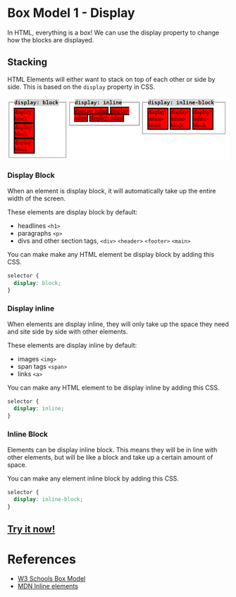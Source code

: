 # Box Model 1 - Display 
In HTML, everything is a box! We can use the display property to change how the blocks are displayed.

## Stacking
HTML Elements will either want to stack on top of each other or side by side. This is based on the `display` property in CSS.

![Blocks](./media/blocks.png)

### Display Block
When an element is display block, it will automatically take up the entire width of the screen.

These elements are display block by default:
- headlines `<h1>`
- paragraphs `<p>`
- divs and other section tags, `<div>` `<header>` `<footer>` `<main>`

You can make make any HTML element be display block by adding this CSS.
```css
selector {
  display: block;
}
```

### Display inline
When elements are display inline, they will only take up the space they need and site side by side with other elements.

These elements are display inline by default:
- images `<img>`
- span tags `<span>`
- links `<a>`

You can make any HTML element to be display inline by adding this CSS.
```css
selector {
  display: inline;
}
```

### Inline Block
Elements can be display inline block. This means they will be in line with other elements, but will be like a block and take up a certain amount of space.

You can make any element inline block by adding this CSS.
```css
selector {
  display: inline-block;
}
```

## [Try it now!](https://www.w3schools.com/css/tryit.asp?filename=trycss_inline-block_span1)

# References
- [W3 Schools Box Model](https://www.w3schools.com/css/css_boxmodel.asp)
- [MDN Inline elements](https://developer.mozilla.org/en-US/docs/Web/HTML/Inline_elements)
